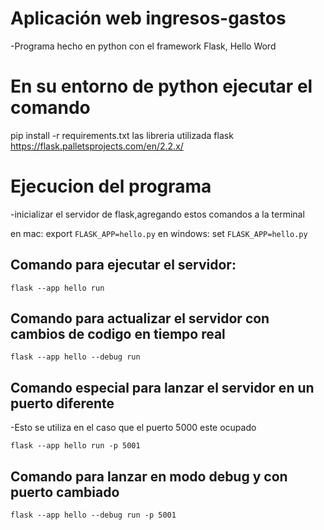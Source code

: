 # Aplicación web ingresos-gastos
-Programa hecho en python con el framework Flask, Hello Word


# En su entorno de python ejecutar el comando
pip install -r requirements.txt
las libreria utilizada flask https://flask.palletsprojects.com/en/2.2.x/

# Ejecucion del programa
-inicializar el servidor de flask,agregando estos comandos a la terminal

en mac: export ```FLASK_APP=hello.py```
en windows: set ```FLASK_APP=hello.py```

## Comando para ejecutar el servidor:
```
flask --app hello run
```
## Comando para actualizar el servidor con cambios de codigo en tiempo real
```
flask --app hello --debug run
```
## Comando especial para lanzar el servidor en un puerto diferente

-Esto se utiliza en el caso que el puerto 5000 este ocupado
```
flask --app hello run -p 5001
```
## Comando para lanzar en modo debug y con puerto cambiado
```
flask --app hello --debug run -p 5001
```